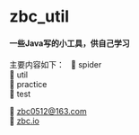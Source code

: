 # zbc_util

#### 一些Java写的小工具，供自己学习

主要内容如下：  
:space_invader: spider  
:triangular_ruler: util  
:memo: practice  
:pushpin: test  

:e-mail: <zbc0512@163.com>  
:newspaper: [zbc.io](http://zbc.io)  
